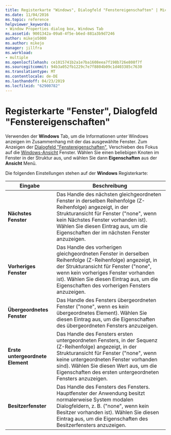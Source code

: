 ```yaml
---
title: Registerkarte "Windows", Dialogfeld "Fenstereigenschaften" | Microsoft-Dokumentation
ms.date: 11/04/2016
ms.topic: reference
helpviewer_keywords:
- Window Properties dialog box, Windows Tab
ms.assetid: 9001342a-09a8-4f5e-b6ed-881a3b9d7246
author: mikejo5000
ms.author: mikejo
manager: jillfra
ms.workload:
- multiple
ms.openlocfilehash: ce1015741b2a1e7ba1608eea7f198b726e808f7f
ms.sourcegitcommit: 94b3a052fb1229c7e7f8804b09c1d403385c7630
ms.translationtype: MT
ms.contentlocale: de-DE
ms.lasthandoff: 04/23/2019
ms.locfileid: "62900782"
---
```

# <a name="windows-tab-window-properties-dialog-box"></a>Registerkarte "Fenster", Dialogfeld "Fenstereigenschaften"
Verwenden der **Windows** Tab, um die Informationen unter Windows anzeigen im Zusammenhang mit der das ausgewählte Fenster. Zum Anzeigen der [Dialogfeld "Fenstereigenschaften"](../debugger/window-properties-dialog-box.md), Verschieben des Fokus auf die [Windows-Ansicht](../debugger/windows-view.md) Fenster. Wählen Sie einen beliebigen Knoten im Fenster in der Struktur aus, und wählen Sie dann **Eigenschaften** aus der **Ansicht** Menü.

 Die folgenden Einstellungen stehen auf der **Windows** Registerkarte:

|Eingabe|Beschreibung|
|-----------|-----------------|
|**Nächstes Fenster**|Das Handle des nächsten gleichgeordneten Fenster in derselben Reihenfolge (Z-Reihenfolge) angezeigt, in der Strukturansicht für Fenster ("none", wenn kein Nächstes Fenster vorhanden ist). Wählen Sie diesen Eintrag aus, um die Eigenschaften der im nächsten Fenster anzuzeigen.|
|**Vorheriges Fenster**|Das Handle des vorherigen gleichgeordneten Fenster in derselben Reihenfolge (Z-Reihenfolge) angezeigt, in der Strukturansicht für Fenster ("none", wenn kein vorheriges Fenster vorhanden ist). Wählen Sie diesen Eintrag aus, um die Eigenschaften des vorherigen Fensters anzuzeigen.|
|**Übergeordnetes Fenster**|Das Handle des Fensters übergeordneten Fenster ("none", wenn es kein übergeordnetes Element). Wählen Sie diesen Eintrag aus, um die Eigenschaften des übergeordneten Fensters anzuzeigen.|
|**Erste untergeordnete Element**|Das Handle des Fensters ersten untergeordneten Fensters, in der Sequenz (Z-Reihenfolge) angezeigt, in der Strukturansicht für Fenster ("none", wenn keine untergeordneten Fenster vorhanden sind). Wählen Sie diesen Wert aus, um die Eigenschaften des ersten untergeordneten Fensters anzuzeigen.|
|**Besitzerfenster**|Das Handle des Fensters des Fensters. Hauptfenster der Anwendung besitzt normalerweise System modalen Dialogfeldern, z. B. ("none", wenn kein Besitzer vorhanden ist). Wählen Sie diesen Eintrag aus, um die Eigenschaften des Besitzerfensters anzuzeigen.|